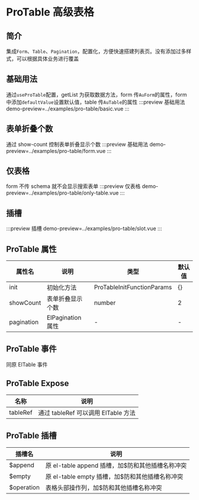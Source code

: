# ProTable 高级表格

## 简介

集成`Form`、`Table`、`Pagination`，配置化，方便快速搭建列表页。没有添加过多样式，可以根据具体业务进行覆盖

## 基础用法

通过`useProTable`配置，getList 为获取数据方法，form 传`AuForm`的属性，form 中添加`defaultValue`设置默认值，table 传`AuTable`的属性
:::preview 基础用法
demo-preview=../examples/pro-table/basic.vue
:::

## 表单折叠个数

通过 show-count 控制表单折叠显示个数
:::preview 基础用法
demo-preview=../examples/pro-table/form.vue
:::

## 仅表格

form 不传 schema 就不会显示搜索表单
:::preview 仅表格
demo-preview=../examples/pro-table/only-table.vue
:::

## 插槽

:::preview 插槽
demo-preview=../examples/pro-table/slot.vue
:::

## ProTable 属性

| 属性名     | 说明              | 类型                       | 默认值 |
| ---------- | ----------------- | -------------------------- | ------ |
| init       | 初始化方法        | ProTableInitFunctionParams | {}     |
| showCount  | 表单折叠显示个数  | number                     | 2      |
| pagination | ElPagination 属性 | -                          | -      |

## ProTable 事件

同原 ElTable 事件

## ProTable Expose

| 名称     | 说明                                |
| -------- | ----------------------------------- |
| tableRef | 通过 tableRef 可以调用 ElTable 方法 |

## ProTable 插槽

| 插槽名     | 说明                                             |
| ---------- | ------------------------------------------------ |
| $append    | 原 el-table append 插槽，加$防和其他插槽名称冲突 |
| $empty     | 原 el-table empty 插槽，加$防和其他插槽名称冲突  |
| $operation | 表格头部操作列，加$防和其他插槽名称冲突          |

